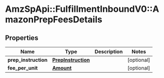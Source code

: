 # AmzSpApi::FulfillmentInboundV0::AmazonPrepFeesDetails

## Properties
Name | Type | Description | Notes
------------ | ------------- | ------------- | -------------
**prep_instruction** | [**PrepInstruction**](PrepInstruction.md) |  | [optional] 
**fee_per_unit** | [**Amount**](Amount.md) |  | [optional] 

